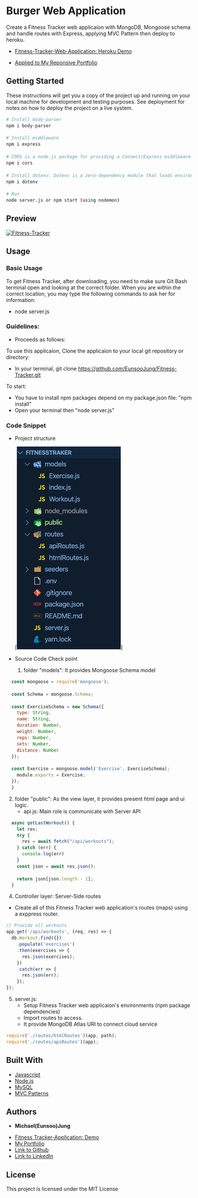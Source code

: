# Burger Web Application

Create a Fitness Tracker web applicaion with MongoDB, Mongoose schema and handle routes with Express, applying MVC Pattern then deploy to heroku.

- [Fitness-Tracker-Web-Application: Heroku Demo](https://stark-gorge-35582.herokuapp.com/)

- [Applied to My Reponsive Portfolio](https://eunsoojung.github.io/Responsive-Portfolio/portfolio.html)

## Getting Started

These instructions will get you a copy of the project up and running on your local machine for development and testing purposes. See deployment for notes on how to deploy the project on a live system.

```bash
# Install body-parser
npm i body-parser

# Install middleware
npm i express

# CORS is a node.js package for providing a Connect/Express middleware that can be used to enable CORS with various options.
npm i cors

# Install dotenv: Dotenv is a zero-dependency module that loads environment variables from a .env file into process.env. Storing configuration in the environment separate from code is based on The Twelve-Factor App methodology.
npm i dotenv

# Run
node server.js or npm start (using nodemon)
```

## Preview

[![Fitness-Tracker](https://github.com/EunsooJung/Fitness-Tracker/blob/master/public/images/Fitness%20Tracker-Demo.gif)](https://github.com/EunsooJung/Fitness-Tracker/blob/master/public/images/Fitness%20Tracker-Demo.gif)

## Usage

### Basic Usage

To get Fitness Tracker, after downloading, you need to make sure Git Bash terminal open and looking at the correct folder. When you are within the correct location, you may type the following commands to ask her for information:

- node server.js

### Guidelines:

- Proceeds as follows:

To use this applicaion, Clone the applicaion to your local git repository or directory:

- In your terminal, git clone https://github.com/EunsooJung/Fitness-Tracker.git

To start:

- You have to install npm packages depend on my package.json file: "npm install"
- Open your terminal then "node server.js"

### Code Snippet

- Project structure

  [![Fitness-Tracker-Project-Structure](https://github.com/EunsooJung/Fitness-Tracker/blob/master/public/images/Project-Structure.png)]

- Source Code Check point

  1.  folder "models": It provides Mongoose Schema model

```javascript
  const mongoose = require('mongoose');

  const Schema = mongoose.Schema;

  const ExerciseSchema = new Schema({
    type: String,
    name: String,
    duration: Number,
    weight: Number,
    reps: Number,
    sets: Number,
    distance: Number
  });

  const Exercise = mongoose.model('Exercise', ExerciseSchema);
    module.exports = Exercise;
  });
  }
```

2.  folder "public": As the view layer, it provides present html page and ui logic.
    - api.js: Main role is communicate with Server API

```javascript
  async getLastWorkout() {
    let res;
    try {
      res = await fetch("/api/workouts");
    } catch (err) {
      console.log(err)
    }
    const json = await res.json();

    return json[json.length - 1];
  }
```

4. Controller layer: Server-Side routes

- Create all of this Fitness Tracker web application's routes (maps) using a exppress router.

```javascript
// Provide all workouts
app.get('/api/workouts', (req, res) => {
  db.Workout.find({})
    .populate('exercises')
    .then(exercises => {
      res.json(exercises);
    })
    .catch(err => {
      res.json(err);
    });
});
```

5. server.js:
   - Setup Fitness Tracker web applicaion's environments (npm package dependencies)
   - Import routes to access.
   - It provide MongoDB Atlas URI to connect cloud service

```javascript
require('./routes/htmlRoutes')(app, path);
require('./routes/apiRoutes')(app);
```

## Built With

- [Javascript](https://developer.mozilla.org/en-US/docs/Web/JavaScript)
- [Node.js](https://nodejs.org/en/)
- [MySQL](https://www.npmjs.com/package/mysql)
- [MVC Patterns](https://en.wikipedia.org/wiki/Model%E2%80%93view%E2%80%93controller)

## Authors

- **Michael(Eunsoo)Jung**

* [Fitness Tracker-Application: Demo](https://stark-gorge-35582.herokuapp.com/)
* [My Portfolio](https://eunsoojung.github.io/Responsive-Portfolio/portfolio.html)
* [Link to Github](https://github.com/EunsooJung/Employee-Tracker)
* [Link to LinkedIn](www.linkedin.com/in/eun-soo-jung/)

## License

This project is licensed under the MIT License
